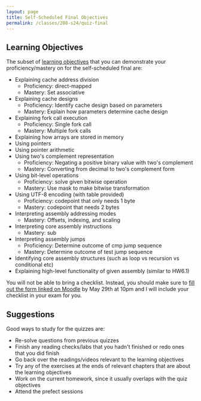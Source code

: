 ```yaml
---
layout: page
title: Self-Scheduled Final Objectives
permalink: /classes/208-s24/quiz-final
---
```


## Learning Objectives

The subset of [learning objectives](quizzes-overview) that you can demonstrate your proficiency/mastery on for the self-scheduled final are:

* Explaining cache address division
    * Proficiency: direct-mapped
    * Mastery: Set associative
* Explaining cache designs
    * Proficiency: Identify cache design based on parameters
    * Mastery: Explain how parameters determine cache design
* Explaining fork call execution
    * Proficiency: Single fork call
    * Mastery: Multiple fork calls
* Explaining how arrays are stored in memory
* Using pointers
* Using pointer arithmetic
* Using two's complement representation
    * Proficiency: Negating a positive binary value with two's complement
    * Mastery: Converting from decimal to two's complement form
* Using bit-level operations
    * Proficiency: solve given bitwise operation
    * Mastery: Use mask to make bitwise transformation
* Using UTF-8 encoding (with table provided)
    * Proficiency: codepoint that only needs 1 byte
    * Mastery: codepoint that needs 2 bytes
* Interpreting assembly addressing modes
    * Mastery: Offsets, indexing, and scaling
* Interpreting core assembly instructions
    * Mastery: sub
* Interpreting assembly jumps
    * Proficiency: Determine outcome of cmp jump sequence
    * Mastery: Determine outcome of test jump sequence
* Identifying core assembly structures (such as loop vs recursion vs conditional etc)
* Explaining high-level functionality of given assembly (similar to HW6.1)

You will not be able to bring a checklist. Instead, you should make sure to [fill out the form linked on Moodle](https://docs.google.com/forms/d/e/1FAIpQLSdqhyrmmyIKrfwADXrenyrb7-xXJjio7VlZoeLVuqA6VeKEgg/viewform?usp=sf_link) by May 29th at 10pm and I will include your checklist in your exam for you.

## Suggestions
Good ways to study for the quizzes are:
* Re-solve questions from previous quizzes
* Finish any reading checks/labs that you hadn't finished or redo ones that you did finish
* Go back over the readings/videos relevant to the learning objectives
* Try any of the exercises at the ends of relevant chapters that are about the learning objectives
* Work on the current homework, since it usually overlaps with the quiz objectives
* Attend the prefect sessions